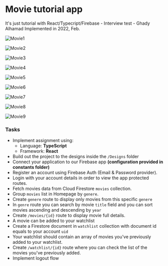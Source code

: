 <h1>Movie tutorial app </h1> 
 
It's just tutorial with React/Typecript/Firebase - Interview test - Ghady Alhamad
Implemented in 2022, Feb.

![Movie1](https://raw.githubusercontent.com/GhadyAlhamad/MovieApp/main/samples/home4.PNG)

![Movie2](https://raw.githubusercontent.com/GhadyAlhamad/MovieApp/main/samples/genreMovies.PNG?raw=true)

![Movie3](https://raw.githubusercontent.com/GhadyAlhamad/MovieApp/main/samples/movies1.PNG?raw=true)

![Movie4](https://raw.githubusercontent.com/GhadyAlhamad/MovieApp/main/samples/movies5.PNG?raw=true)

![Movie5](https://raw.githubusercontent.com/GhadyAlhamad/MovieApp/main/samples/movies6.PNG?raw=true)

![Movie6](https://raw.githubusercontent.com/GhadyAlhamad/MovieApp/main/samples/movies3.PNG?raw=true)

![Movie7](https://raw.githubusercontent.com/GhadyAlhamad/MovieApp/main/samples/movies4.PNG?raw=true)

![Movie8](https://raw.githubusercontent.com/GhadyAlhamad/MovieApp/main/samples/watchlist.PNG?raw=true)

![Movie9](https://raw.githubusercontent.com/GhadyAlhamad/MovieApp/main/samples/login.PNG?raw=true)

### Tasks

- Implement assignment using:
  - Language: **TypeScript**
  - Framework: **React**
- Build out the project to the designs inside the `/Designs` folder
- Connect your application to our Firebase app **(configuration provided in constants folder)**
- Register an account using Firebase Auth (Email & Password provider).
- Login with your account details in order to view the app protected routes.
- Fetch movies data from Cloud Firestore `movies` collection.
- Group `movies` list in Homepage by `genere`.
- Create `genere` route to display only movies from this specific `genere`
- In `genre` route you can search by movie `title` field and you can sort movies ascending and descending by `year`
- Create `/movies/{id}` route to display movie full details.
- A movie can be added to your watchlist
- Create a Firestore document in `watchlist` collection with document id equals to your account `uid`
- Your watchlist should contain an array of movies you've previously added to your watchlist.
- Create `/watchlist/{id}` route where you can check the list of the movies you've previously added.
- Implement logout flow
